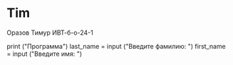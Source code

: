 # Tim
Оразов Тимур ИВТ-б-о-24-1

print ("Программа")
last_name = input ("Введите фамилию: ")
first_name = input ("Введите имя: ")